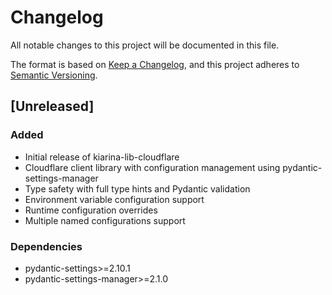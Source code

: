# Changelog

All notable changes to this project will be documented in this file.

The format is based on [Keep a Changelog](https://keepachangelog.com/en/1.0.0/),
and this project adheres to [Semantic Versioning](https://semver.org/spec/v2.0.0.html).

## [Unreleased]

### Added
- Initial release of kiarina-lib-cloudflare
- Cloudflare client library with configuration management using pydantic-settings-manager
- Type safety with full type hints and Pydantic validation
- Environment variable configuration support
- Runtime configuration overrides
- Multiple named configurations support

### Dependencies
- pydantic-settings>=2.10.1
- pydantic-settings-manager>=2.1.0

